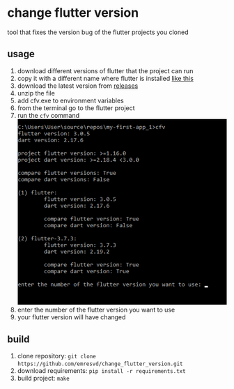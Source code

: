 # change flutter version

tool that fixes the version bug of the flutter projects you cloned

## usage

1. download different versions of flutter that the project can run
2. copy it with a different name where flutter is installed [like this](images/ss1.png)
3. download the latest version from [releases](https://github.com/emresvd/change_flutter_version/releases/tag/v1.0)
4. unzip the file
5. add cfv.exe to environment variables
6. from the terminal go to the flutter project
7. run the `cfv` command <br> ![](images/ss2.png)
8. enter the number of the flutter version you want to use
9. your flutter version will have changed

## build

1. clone repository: `git clone https://github.com/emresvd/change_flutter_version.git`
2. download requirements: `pip install -r requirements.txt`
3. build project: `make`
